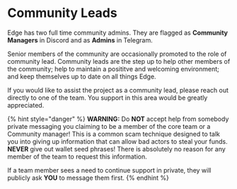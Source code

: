 # Community Leads

Edge has two full time community admins. They are flagged as **Community Managers** in Discord and as **Admins** in Telegram.

Senior members of the community are occasionally promoted to the role of community lead. Community leads are the step up to help other members of the community; help to maintain a posititve and welcoming environment; and keep themselves up to date on all things Edge.

If you would like to assist the project as a community lead, please reach out directly to one of the team. You support in this area would be greatly appreciated.

{% hint style="danger" %}
**WARNING:** Do **NOT** accept help from somebody private messaging you claiming to be a member of the core team or a Community manager! This is a common scam technique designed to talk you into giving up information that can allow bad actors to steal your funds. **NEVER** give out wallet seed phrases! There is absolutely no reason for any member of the team to request this information.

If a team member sees a need to continue support in private, they will publicly ask **YOU** to message them first.
{% endhint %}

